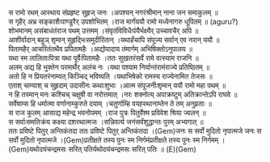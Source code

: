 

  
स रामो रथम् आस्थाय संप्रहृष्ट सुहृज् जनः ।अपश्यन् नगरंश्रीमान् नाना जन समाकुलम्  ॥   
स गृहैर् अभ्र सङ्काशैःपाण्डुरैर् उपशोभितम् ।राज मार्गंययौ रामो मध्येनागरु धूपितम्  ॥ (aguru?)  
शोभमानम् असंबाधंतंराज पथम् उत्तमम् ।संवृतंविविधैःपंयैर्भक्ष्यैर् उच्चावचैर् अपि  ॥   
आशीर्वादान् बहूञ् शृम्वन् सुहृद्भिःसमुदीरितान् ।यथार्हंचापि संपूज्य सर्वान् एव नरान् ययौ  ॥   
पितामहैर् आचरितंतथैव प्रपितामहैः ।अद्योपादाय तंमार्गम् अभिषिक्तोऽनुपालय  ॥   
यथा स्म लालिताःपित्रा यथा पूर्वैःपितामहैः ।ततः सुखतरंसर्वे रामे वत्स्याम राजनि  ॥   
अलम् अद्य हि भुक्तेन परमार्थैर् अलंच नः ।यथा पश्याम निर्यान्तंरामंराज्ये प्रतिष्ठितम्  ॥   
अतो हि न प्रियतरंनाम्यत् किञ्चिद् भविष्यति ।यथाभिषेको रामस्य राज्येनामित तेजसः  ॥   
एताश् चाम्याश् च सुहृदाम् उदासीनः कथाःशुभाः ।आत्म संपूजनीःशृम्वन् ययौ रामो महा पथम्  ॥   
न हि तस्मान् मनः कश्चिच् चक्षुषी वा नरोत्तमात् ।नरः शक्नोत्य् अपाक्रष्टुम् अतिक्रान्तेऽपि राघवे  ॥   
सर्वेषाम्स हि धर्मात्मा वर्णानाम्कुरुते दयाम् ।चतुर्णाम्हि वयह्स्थानाम्तेन ते तम् अनुव्रताः  ॥   
स राज कुलम् आसाद्य महेन्द्र भवनोपमम् ।राज पुत्रः पितुर्वेश्म प्रविवेश श्रिया ज्वलन्  ॥   
स सर्वाःसमतिक्रंय कक्ष्या दशरथात्मजः ।सन्निवर्त्य जनंसर्वंशुद्धान्तः पुरम् अभ्यगात्  ॥   
ततः प्रविष्टे पितुर् अन्तिकंतदा ततः प्रविष्टे पितुर् अन्तिकंतदा ।(Gem)जनः स सर्वो मुदितो नृपात्मजे जनः स सर्वो मुदितो नृपात्मजे ।(Gem)प्रतीक्षते तस्य पुनः स्म निर्गमंप्रतीक्षते तस्य पुनः स्म निर्गमम् ।(Gem)यथोदयंचन्द्रमसः सरित् पतिर्यथोदयंचन्द्रमसः सरित् पतिः  ॥ (E)(Gem)  
